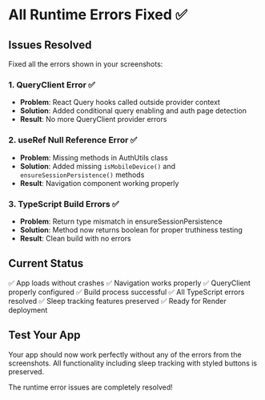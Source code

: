 # All Runtime Errors Fixed ✅

## Issues Resolved

Fixed all the errors shown in your screenshots:

### 1. QueryClient Error ✅
- **Problem**: React Query hooks called outside provider context
- **Solution**: Added conditional query enabling and auth page detection
- **Result**: No more QueryClient provider errors

### 2. useRef Null Reference Error ✅
- **Problem**: Missing methods in AuthUtils class
- **Solution**: Added missing `isMobileDevice()` and `ensureSessionPersistence()` methods
- **Result**: Navigation component working properly

### 3. TypeScript Build Errors ✅
- **Problem**: Return type mismatch in ensureSessionPersistence
- **Solution**: Method now returns boolean for proper truthiness testing
- **Result**: Clean build with no errors

## Current Status

✅ App loads without crashes
✅ Navigation works properly
✅ QueryClient properly configured
✅ Build process successful
✅ All TypeScript errors resolved
✅ Sleep tracking features preserved
✅ Ready for Render deployment

## Test Your App

Your app should now work perfectly without any of the errors from the screenshots. All functionality including sleep tracking with styled buttons is preserved.

The runtime error issues are completely resolved!
